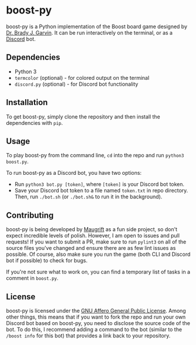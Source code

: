 # boost-py

boost-py is a Python implementation of the Boost board game designed by [Dr. Brady J. Garvin](https://cse.unl.edu/~bgarvin). It can be run interactively on the terminal, or as a [Discord](https://discord.com) bot.

## Dependencies

- Python 3
- `termcolor` (optional) - for colored output on the terminal
- `discord.py` (optional) - for Discord bot functionality

## Installation

To get boost-py, simply clone the repository and then install the dependencies with `pip`.

## Usage

To play boost-py from the command line, `cd` into the repo and run `python3 boost.py`.

To run boost-py as a Discord bot, you have two options:

- Run `python3 bot.py [token]`, where `[token]` is your Discord bot token.
- Save your Discord bot token to a file named `token.txt` in repo directory. Then, run `./bot.sh` (or `./bot.sh&` to run it in the background).

## Contributing

boost-py is being developed by [Maugrift](https://maugrift.com) as a fun side project, so don't expect incredible levels of polish. However, I am open to issues and pull requests! If you want to submit a PR, make sure to run `pylint3` on all of the source files you've changed and ensure there are as few lint issues as possible. Of course, also make sure you run the game (both CLI and Discord bot if possible) to check for bugs.

If you're not sure what to work on, you can find a temporary list of tasks in a comment in `boost.py`.

## License

boost-py is licensed under the [GNU Affero General Public License](https://www.gnu.org/licenses/agpl-3.0.en.html). Among other things, this means that if you want to fork the repo and run your own Discord bot based on boost-py, you need to disclose the source code of the bot. To do this, I recommend adding a command to the bot (similar to the `/boost info` for this bot) that provides a link back to your repository.
